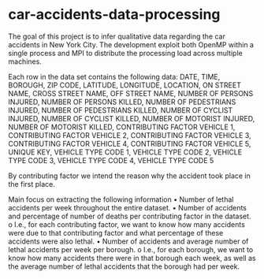 # car-accidents-data-processing
The goal of this project is to infer qualitative data regarding the car accidents in New York City. The development exploit both OpenMP within a single process and MPI to distribute the processing load across multiple machines.

Each row in the data set contains the following data:
DATE, TIME, BOROUGH, ZIP CODE, LATITUDE, LONGITUDE, LOCATION, ON STREET NAME, CROSS
STREET NAME, OFF STREET NAME, NUMBER OF PERSONS INJURED, NUMBER OF PERSONS KILLED,
NUMBER OF PEDESTRIANS INJURED, NUMBER OF PEDESTRIANS KILLED, NUMBER OF CYCLIST
INJURED, NUMBER OF CYCLIST KILLED, NUMBER OF MOTORIST INJURED, NUMBER OF MOTORIST
KILLED, CONTRIBUTING FACTOR VEHICLE 1, CONTRIBUTING FACTOR VEHICLE 2, CONTRIBUTING
FACTOR VEHICLE 3, CONTRIBUTING FACTOR VEHICLE 4, CONTRIBUTING FACTOR VEHICLE 5, UNIQUE
KEY, VEHICLE TYPE CODE 1, VEHICLE TYPE CODE 2, VEHICLE TYPE CODE 3, VEHICLE TYPE CODE 4,
VEHICLE TYPE CODE 5

By contributing factor we intend the reason why the accident took place in the first place.

Main focus on extracting the following information
  • Number of lethal accidents per week throughout the entire dataset.
  • Number of accidents and percentage of number of deaths per contributing factor in the
    dataset.
      o I.e., for each contributing factor, we want to know how many accidents were due to
      that contributing factor and what percentage of these accidents were also lethal.
  • Number of accidents and average number of lethal accidents per week per borough.
      o I.e., for each borough, we want to know how many accidents there were in that
        borough each week, as well as the average number of lethal accidents that the
        borough had per week.
